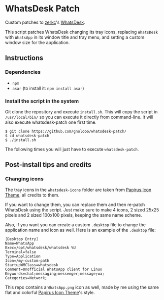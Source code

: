 # WhatsDesk Patch
Custom patches to [zerkc](https://gitlab.com/zerkc/)'s [WhatsDesk](https://gitlab.com/zerkc/whatsdesk/).

This script patches WhatsDesk changing its tray icons, replacing ```WhatsDesk``` with ```WhatsApp``` in its window title and tray menu, and setting a custom window size for the application.

## Instructions
### Dependencies
* ```npm```
* ```asar``` (to install it: ```npm install asar```)

### Install the script in the system
Git clone the repository and execute ```install.sh```. This will copy the script in ```/usr/local/bin/``` so you can execute it directly from command-line. It will also execute whatsdesk-patch one first time.
```
$ git clone https://github.com/gnolooo/whatsdesk-patch/
$ cd whatsdesk-patch
$ ./install.sh
```
The following times you will just have to execute ```whatsdesk-patch```.

## Post-install tips and credits
### Changing icons
The tray icons in the ```whatsdesk-icons``` folder are taken from [Papirus Icon Theme](https://github.com/PapirusDevelopmentTeam/papirus-icon-theme), all credits to them.

If you want to change them, you can replace them and then re-patch WhatsDesk using the script. Just make sure to make 4 icons, 2 sized 25x25 pixels and 2 sized 100x100 pixels, keeping the same name scheme.

Also, if you want you can create a custom ```.desktop``` file to change the application name and icon as well. Here is an example of the ```.desktop``` file:
```
[Desktop Entry]
Name=WhatsApp
Exec=/opt/whatsdesk/whatsdesk %U
Terminal=false
Type=Application
Icon=/my-custom-path
StartupWMClass=whatsdesk
Comment=Unofficial WhatsApp client for Linux 
Keywords=chat;messaging;messenger;message;wa;
Categories=Network;
```
This repo contains a ```WhatsApp.png``` icon as well, made by me using the same flat and colorful [Papirus Icon Theme](https://github.com/PapirusDevelopmentTeam/papirus-icon-theme)'s style.
